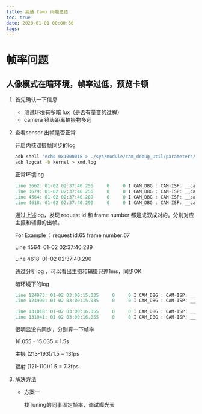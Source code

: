 ```yaml
---
title: 高通 Camx 问题总结
toc: true
date: 2020-01-01 00:00:60
tags: 
---
```


# 帧率问题

## 人像模式在暗环境，帧率过低，预览卡顿

1. 首先确认一下信息
   - 测试环境有多暗 lux（是否有量变的过程）
   - camera 镜头距离拍摄物多远
   
   
   
2. 查看sensor 出帧是否正常

   开启内核双摄帧同步的log

   ```bash
   adb shell "echo 0x1000018 > ./sys/module/cam_debug_util/parameters/debug_mdl"
   adb logcat -b kernel > kmd.log
   ```

   正常环境log

   ```verilog
   Line 3662: 01-02 02:37:40.256     0     0 I CAM_DBG : CAM-ISP: __cam_isp_ctx_send_sof_timestamp: 666: request id:64 frame number:66 SOF time stamp:0x4ceb8d14a14
   Line 3679: 01-02 02:37:40.256     0     0 I CAM_DBG : CAM-ISP: __cam_isp_ctx_send_sof_timestamp: 666: request id:64 frame number:66 SOF time stamp:0x4ceb8d5cc41
   Line 4564: 01-02 02:37:40.289     0     0 I CAM_DBG : CAM-ISP: __cam_isp_ctx_send_sof_timestamp: 666: request id:65 frame number:67 SOF time stamp:0x4cebacd4843
   Line 4618: 01-02 02:37:40.290     0     0 I CAM_DBG : CAM-ISP: __cam_isp_ctx_send_sof_timestamp: 666: request id:65 frame number:67 SOF time stamp:0x4cebad1caa4
   ```

   通过上述log，发现 request id 和  frame number 都是成双成对的。分别对应主摄和辅摄的出帧。

   For Example ：request id:65 frame number:67

   Line 4564: 01-02 02:37:40.289 

   Line 4618: 01-02 02:37:40.290 

   通过分析log ，可以看出主摄和辅摄只差1ms，同步OK.

   暗环境下的log

   ```verilog
   Line 124973: 01-02 03:00:15.035     0     0 I CAM_DBG : CAM-ISP: __cam_isp_ctx_send_sof_timestamp: 666: request id:0 frame number:193 SOF time stamp:0x60a27f1067b
   Line 124990: 01-02 03:00:15.035     0     0 I CAM_DBG : CAM-ISP: __cam_isp_ctx_send_sof_timestamp: 666: request id:0 frame number:110 SOF time stamp:0x60a27f5890f
   
   Line 131018: 01-02 03:00:16.055     0     0 I CAM_DBG : CAM-ISP: __cam_isp_ctx_send_sof_timestamp: 666: request id:0 frame number:213 SOF time stamp:0x60a64afe776
   Line 131041: 01-02 03:00:16.055     0     0 I CAM_DBG : CAM-ISP: __cam_isp_ctx_send_sof_timestamp: 666: request id:74 frame number:121 SOF time stamp:0x60a64b469d7
   ```

   很明显没有同步，分别算一下帧率

   16.055 - 15.035 = 1.5s

   主摄 (213-193)/1.5 = 13fps

   辐射 (121-110)/1.5 = 7.3fps

3. 解决方法

   - 方案一

     找Tuning的同事固定帧率，调试曝光表

